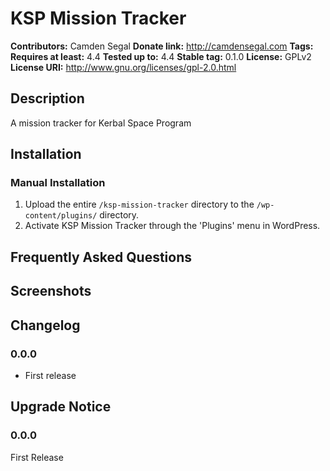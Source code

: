 # KSP Mission Tracker #
**Contributors:**      Camden Segal
**Donate link:**       http://camdensegal.com
**Tags:**
**Requires at least:** 4.4
**Tested up to:**      4.4
**Stable tag:**        0.1.0
**License:**           GPLv2
**License URI:**       http://www.gnu.org/licenses/gpl-2.0.html

## Description ##

A mission tracker for Kerbal Space Program

## Installation ##

### Manual Installation ###

1. Upload the entire `/ksp-mission-tracker` directory to the `/wp-content/plugins/` directory.
2. Activate KSP Mission Tracker through the 'Plugins' menu in WordPress.

## Frequently Asked Questions ##


## Screenshots ##


## Changelog ##

### 0.0.0 ###
* First release

## Upgrade Notice ##

### 0.0.0 ###
First Release
